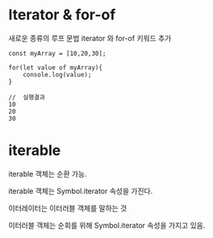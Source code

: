 # Iterator & for-of

새로운 종류의 루프 문법 iterator 와 for-of 키워드 추가

    const myArray = [10,20,30];
    
    for(let value of myArray){
        console.log(value);
    }
    
    //  실행결과
    10
    20
    30
    
# iterable

iterable 객체는 순환 가능.

iterable 객체는 Symbol.iterator 속성을 가진다.


이터레이터는 이터러블 객체를 말하는 것

이터러블 객체는 순회를 위해 Symbol.iterator 속성을 가지고 있음.